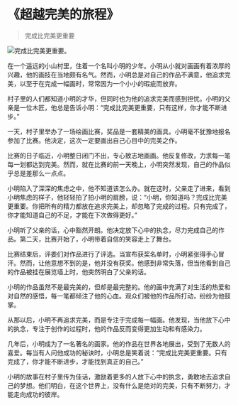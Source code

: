 # 《超越完美的旅程》
> 完成比完美更重要


![完成比完美更重要。](/images/2d0b1fb0a193485ab3fb2b0f87725472.jpg)

在一个遥远的小山村里，住着一个名叫小明的少年。小明从小就对画画有着浓厚的兴趣，他的画技在当地颇有名气。然而，小明总是对自己的作品不满意，他追求完美，以至于在完成一幅画时，常常因为一个小小的瑕疵而放弃。

村子里的人们都知道小明的才华，但同时也为他的追求完美而感到担忧。小明的父亲是一位木匠，他总是告诉小明：“完成比完美更重要，只有这样，你才能不断进步。”

一天，村子里举办了一场绘画比赛，奖品是一套精美的画具。小明毫不犹豫地报名参加了比赛。他决定，这次一定要画出自己心目中的完美之作。

比赛的日子临近，小明整日闭门不出，专心致志地画画。他反复修改，力求每一笔每一划都达到完美。然而，就在比赛的前一天晚上，小明突然发现，自己的作品似乎总是差那么一点点。

小明陷入了深深的焦虑之中，他不知道该怎么办。就在这时，父亲走了进来，看到小明焦虑的样子，他轻轻拍了拍小明的肩膀，说：“小明，你知道吗？完成比完美更重要。你把所有的精力都放在追求完美上，却忽略了完成的过程。只有完成了，你才能知道自己的不足，才能在下次做得更好。”

小明听了父亲的话，心中豁然开朗。他决定放下心中的执念，尽力完成自己的作品。第二天，比赛开始了，小明带着自信的笑容走上了舞台。

比赛结束后，评委们对作品进行了评选。当宣布获奖名单时，小明紧张得手心冒汗。然而，让他意想不到的是，他并没有获奖。他感到非常失落，但当他看到自己的作品被挂在展览墙上时，他突然明白了父亲的话。

小明的作品虽然不是最完美的，但却是最完整的。他的画中充满了对生活的热爱和对自然的感悟，每一笔都倾注了他的心血。观众们被他的作品所打动，纷纷为他鼓掌。

从那以后，小明不再追求完美，而是专注于完成每一幅画。他发现，当他放下心中的执念，专注于创作的过程时，他的作品反而变得更加生动和有感染力。

几年后，小明成为了一名著名的画家。他的作品在世界各地展出，受到了无数人的喜爱。每当有人问他成功的秘诀时，小明总是笑着说：“完成比完美更重要。只有完成了，你才能不断进步，才能找到真正的自己。”

小明的故事在村子里传为佳话，激励着更多的人放下心中的执念，勇敢地去追求自己的梦想。他们明白，在这个世界上，没有什么是绝对的完美，只有不断努力，才能走向成功的彼岸。